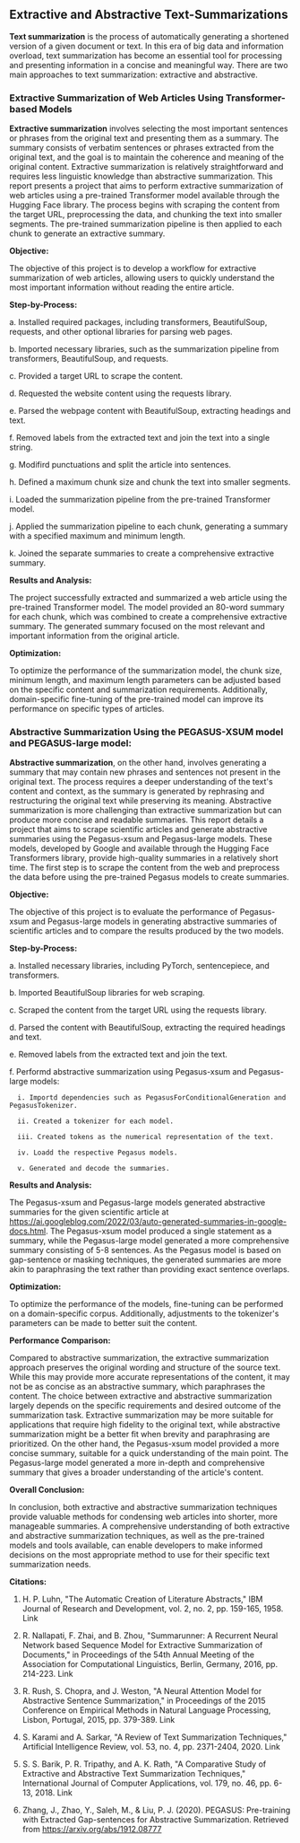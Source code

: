 ## Extractive and Abstractive Text-Summarizations

**Text summarization** is the process of automatically generating a shortened version of a given document or text. In this era of big data and information overload, text summarization has become an essential tool for processing and presenting information in a concise and meaningful way. There are two main approaches to text summarization: extractive and abstractive.

### **Extractive Summarization of Web Articles Using Transformer-based Models**

**Extractive summarization** involves selecting the most important sentences or phrases from the original text and presenting them as a summary. The summary consists of verbatim sentences or phrases extracted from the original text, and the goal is to maintain the coherence and meaning of the original content. Extractive summarization is relatively straightforward and requires less linguistic knowledge than abstractive summarization. This report presents a project that aims to perform extractive summarization of web articles using a pre-trained Transformer model available through the Hugging Face library. The process begins with scraping the content from the target URL, preprocessing the data, and chunking the text into smaller segments. The pre-trained summarization pipeline is then applied to each chunk to generate an extractive summary.

**Objective:**

The objective of this project is to develop a workflow for extractive summarization of web articles, allowing users to quickly understand the most important information without reading the entire article.

**Step-by-Process:**

  a. Installed required packages, including transformers, BeautifulSoup, requests, and other optional libraries for parsing web pages.
  
  b. Imported necessary libraries, such as the summarization pipeline from transformers, BeautifulSoup, and requests.
  
  c. Provided a target URL to scrape the content.
  
  d. Requested the website content using the requests library.
  
  e. Parsed the webpage content with BeautifulSoup, extracting headings and text.
  
  f. Removed labels from the extracted text and join the text into a single string.
  
  g. Modifird punctuations and split the article into sentences.
  
  h. Defined a maximum chunk size and chunk the text into smaller segments.
  
  i. Loaded the summarization pipeline from the pre-trained Transformer model.
  
  j. Applied the summarization pipeline to each chunk, generating a summary with a specified maximum and minimum length.
  
  k. Joined the separate summaries to create a comprehensive extractive summary.
  
**Results and Analysis:**

The project successfully extracted and summarized a web article using the pre-trained Transformer model. The model provided an 80-word summary for each chunk, which was combined to create a comprehensive extractive summary. The generated summary focused on the most relevant and important information from the original article.

**Optimization:**

To optimize the performance of the summarization model, the chunk size, minimum length, and maximum length parameters can be adjusted based on the specific content and summarization requirements. Additionally, domain-specific fine-tuning of the pre-trained model can improve its performance on specific types of articles.

### **Abstractive Summarization Using the PEGASUS-XSUM model and PEGASUS-large model:**

**Abstractive summarization**, on the other hand, involves generating a summary that may contain new phrases and sentences not present in the original text. The process requires a deeper understanding of the text's content and context, as the summary is generated by rephrasing and restructuring the original text while preserving its meaning. Abstractive summarization is more challenging than extractive summarization but can produce more concise and readable summaries. This report details a project that aims to scrape scientific articles and generate abstractive summaries using the Pegasus-xsum and Pegasus-large models. These models, developed by Google and available through the Hugging Face Transformers library, provide high-quality summaries in a relatively short time. The first step is to scrape the content from the web and preprocess the data before using the pre-trained Pegasus models to create summaries.

**Objective:**

The objective of this project is to evaluate the performance of Pegasus-xsum and Pegasus-large models in generating abstractive summaries of scientific articles and to compare the results produced by the two models.

**Step-by-Process:**

  a. Installed necessary libraries, including PyTorch, sentencepiece, and transformers.
  
  b. Imported BeautifulSoup libraries for web scraping.
  
  c. Scraped the content from the target URL using the requests library.
  
  d. Parsed the content with BeautifulSoup, extracting the required headings and text.
  
  e. Removed labels from the extracted text and join the text.
  
  f. Performd abstractive summarization using Pegasus-xsum and Pegasus-large models:
  
      i. Importd dependencies such as PegasusForConditionalGeneration and PegasusTokenizer.
      
      ii. Created a tokenizer for each model.
      
      iii. Created tokens as the numerical representation of the text.
      
      iv. Loadd the respective Pegasus models.
      
      v. Generated and decode the summaries.
      
**Results and Analysis:**

The Pegasus-xsum and Pegasus-large models generated abstractive summaries for the given scientific article at https://ai.googleblog.com/2022/03/auto-generated-summaries-in-google-docs.html. The Pegasus-xsum model produced a single statement as a summary, while the Pegasus-large model generated a more comprehensive summary consisting of 5-8 sentences. As the Pegasus model is based on gap-sentence or masking techniques, the generated summaries are more akin to paraphrasing the text rather than providing exact sentence overlaps.

**Optimization:**

To optimize the performance of the models, fine-tuning can be performed on a domain-specific corpus. Additionally, adjustments to the tokenizer's parameters can be made to better suit the content.

**Performance Comparison:**

Compared to abstractive summarization, the extractive summarization approach preserves the original wording and structure of the source text. While this may provide more accurate representations of the content, it may not be as concise as an abstractive summary, which paraphrases the content. The choice between extractive and abstractive summarization largely depends on the specific requirements and desired outcome of the summarization task. Extractive summarization may be more suitable for applications that require high fidelity to the original text, while abstractive summarization might be a better fit when brevity and paraphrasing are prioritized. On the other hand, the Pegasus-xsum model provided a more concise summary, suitable for a quick understanding of the main point. The Pegasus-large model generated a more in-depth and comprehensive summary that gives a broader understanding of the article's content. 

**Overall Conclusion:**

In conclusion, both extractive and abstractive summarization techniques provide valuable methods for condensing web articles into shorter, more manageable summaries. A comprehensive understanding of both extractive and abstractive summarization techniques, as well as the pre-trained models and tools available, can enable developers to make informed decisions on the most appropriate method to use for their specific text summarization needs.

**Citations:**

1. H. P. Luhn, "The Automatic Creation of Literature Abstracts," IBM Journal of Research and Development, vol. 2, no. 2, pp. 159-165, 1958. Link

2. R. Nallapati, F. Zhai, and B. Zhou, "Summarunner: A Recurrent Neural Network based Sequence Model for Extractive Summarization of Documents," in Proceedings of the 54th Annual Meeting of the Association for Computational Linguistics, Berlin, Germany, 2016, pp. 214-223. Link

3. R. Rush, S. Chopra, and J. Weston, "A Neural Attention Model for Abstractive Sentence Summarization," in Proceedings of the 2015 Conference on Empirical Methods in Natural Language Processing, Lisbon, Portugal, 2015, pp. 379-389. Link

4. S. Karami and A. Sarkar, "A Review of Text Summarization Techniques," Artificial Intelligence Review, vol. 53, no. 4, pp. 2371-2404, 2020. Link

5. S. S. Barik, P. R. Tripathy, and A. K. Rath, "A Comparative Study of Extractive and Abstractive Text Summarization Techniques," International Journal of Computer Applications, vol. 179, no. 46, pp. 6-13, 2018. Link

6. Zhang, J., Zhao, Y., Saleh, M., & Liu, P. J. (2020). PEGASUS: Pre-training with Extracted Gap-sentences for Abstractive Summarization. Retrieved from https://arxiv.org/abs/1912.08777
